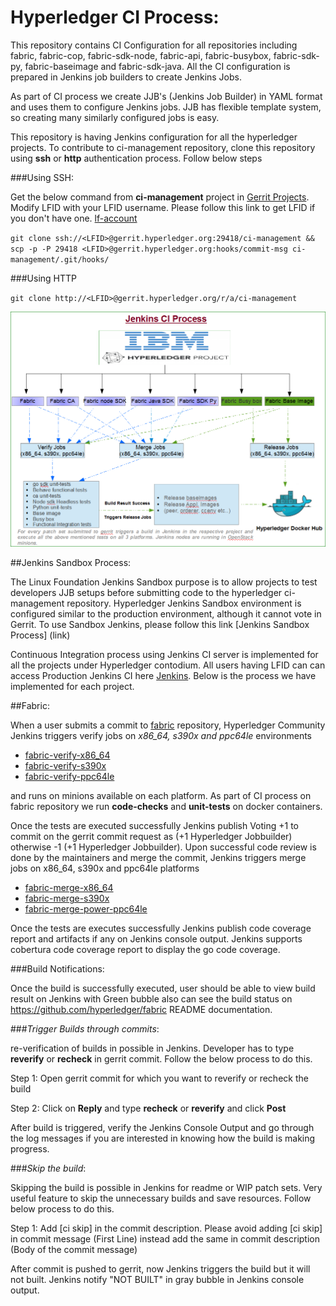 # Hyperledger CI Process:

This repository contains CI Configuration for all repositories including fabric, fabric-cop, fabric-sdk-node, fabric-api,  fabric-busybox,  fabric-sdk-py,  fabric-baseimage and  fabric-sdk-java. All the CI configuration is prepared in Jenkins job builders to create Jenkins Jobs.

As part of CI process we create JJB's (Jenkins Job Builder) in YAML format and uses them to configure Jenkins jobs. JJB has flexible template system, so creating many similarly configured jobs is easy.

This repository is having Jenkins configuration for all the hyperledger projects. To contribute to ci-management repository, clone this repository using **ssh** or **http** authentication process. Follow below steps

###Using SSH:

Get the below command from **ci-management** project in [Gerrit Projects](https://gerrit.hyperledger.org/r/#/admin/projects/). Modify LFID with your LFID username. Please follow this link to get LFID if you don't have one. [lf-account](http://hyperledger-fabric.readthedocs.io/en/latest/Gerrit/lf-account/)

`git clone ssh://<LFID>@gerrit.hyperledger.org:29418/ci-management && scp -p -P 29418 <LFID>@gerrit.hyperledger.org:hooks/commit-msg ci-management/.git/hooks/`

###Using HTTP

`git clone http://<LFID>@gerrit.hyperledger.org/r/a/ci-management`

![CI-Process](Jenkins_ci.PNG)

##Jenkins Sandbox Process:

The Linux Foundation Jenkins Sandbox purpose is to allow projects to test developers JJB setups before submitting code to the hyperledger ci-management repository. Hyperledger Jenkins Sandbox environment is configured similar to the production environment, although it cannot vote in Gerrit. To use Sandbox Jenkins, please follow this link [Jenkins Sandbox Process] (link)

Continuous Integration process using Jenkins CI server is implemented for all the projects under Hyperledger contodium. All users having LFID can can access Production Jenkins CI here [Jenkins](https://jenkins.hyplerledger.org). Below is the process we have implemented for each project.

##Fabric: 

When a user submits a commit to [fabric](https://gerrit.hyperledger.org/r/#/admin/projects/fabric) repository, Hyperledger Community Jenkins triggers verify jobs on *x86_64, s390x and ppc64le* environments 

  - [fabric-verify-x86_64](https://jenkins.hyperledger.org/view/fabric/job/fabric-verify-x86_64/)
  - [fabric-verify-s390x](https://jenkins.hyperledger.org/view/fabric/job/fabric-verify-z/)
  - [fabric-verify-ppc64le](https://jenkins.hyperledger.org/view/fabric/job/fabric-verify-power-ppc64le/) 

and runs on minions available on each platform. As part of CI process on fabric repository we run **code-checks** and **unit-tests** on docker containers. 

Once the tests are executed successfully Jenkins publish Voting +1 to commit on the gerrit commit request as (+1 Hyperledger Jobbuilder) otherwise -1 (+1 Hyperledger Jobbuilder). Upon successful code review is done by the maintainers and merge the commit, Jenkins triggers merge jobs on x86_64, s390x and ppc64le platforms

  - [fabric-merge-x86_64](https://jenkins.hyperledger.org/view/fabric/job/fabric-merge-x86_64/) 
  - [fabric-merge-s390x](https://jenkins.hyperledger.org/view/fabric/job/fabric-merge-z/)
  - [fabric-merge-power-ppc64le](https://jenkins.hyperledger.org/view/fabric/job/fabric-merge-power-ppc64le/) 

Once the tests are executes successfully Jenkins publish code coverage report and artifacts if any on Jenkins console output. Jenkins supports cobertura code coverage report to display the go code coverage.

###Build Notifications:

Once the build is successfully executed, user should be able to view build result on Jenkins with Green bubble also can see the build status on https://github.com/hyperledger/fabric README documentation.

###*Trigger Builds through commits*:

re-verification of builds in possible in Jenkins. Developer has to type **reverify** or **recheck** in gerrit commit. Follow the below process to do this.

Step 1: Open gerrit commit for which you want to reverify or recheck the build

Step 2: Click on **Reply** and type **recheck** or **reverify** and click **Post**

After build is triggered, verify the Jenkins Console Output and go through the log messages if you are interested in knowing how the build is making progress.

###*Skip the build*:

Skipping the build is possible in Jenkins for readme or WIP patch sets. Very useful feature to skip the unnecessary builds and save resources. Follow below process to do this.

Step 1: Add [ci skip] in the commit description. Please avoid adding [ci skip] in commit message (First Line) instead add the same in commit description (Body of the commit message)

After commit is pushed to gerrit, now Jenkins triggers the build but it will not built. Jenkins notify "NOT BUILT" in gray bubble in Jenkins console output.
